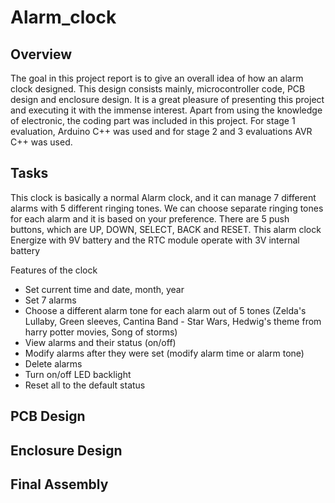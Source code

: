 # Alarm_clock

## Overview

The goal in this project report is to give an overall idea of how an alarm clock designed. This design 
consists mainly, microcontroller code, PCB design and enclosure design. It is a great pleasure of 
presenting this project and executing it with the immense interest.
Apart from using the knowledge of electronic, the coding part was included in this project. For stage 1 
evaluation, Arduino C++ was used and for stage 2 and 3 evaluations AVR C++ was used.

## Tasks

This clock is basically a normal Alarm clock, and it can manage 7 different alarms with 5 different 
ringing tones. We can choose separate ringing tones for each alarm and it is based on your preference. 
There are 5 push buttons, which are UP, DOWN, SELECT, BACK and RESET. This alarm clock 
Energize with 9V battery and the RTC module operate with 3V internal battery

Features of the clock
- Set current time and date, month, year
- Set 7 alarms
- Choose a different alarm tone for each alarm out of 5 tones (Zelda's Lullaby, Green sleeves, 
 Cantina Band - Star Wars, Hedwig's theme from harry potter movies, Song of storms)
- View alarms and their status (on/off)
- Modify alarms after they were set (modify alarm time or alarm tone)
- Delete alarms
- Turn on/off LED backlight
- Reset all to the default status


## PCB Design

## Enclosure Design

## Final Assembly
